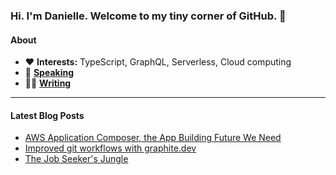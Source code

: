 ### Hi. I'm Danielle. Welcome to my tiny corner of GitHub. 👋

#### **About**

- ❤️ **Interests:** TypeScript, GraphQL, Serverless, Cloud computing
- 🎤 **[Speaking](https://www.danielleheberling.xyz/speaking)**
- ✍🏻 **[Writing](https://www.danielleheberling.xyz)**

<hr />

#### **Latest Blog Posts**

<!-- start latest posts -->
- [AWS Application Composer, the App Building Future We Need](https://danielleheberling.xyz/blog/aws-application-composer/)
- [Improved git workflows with graphite.dev](https://danielleheberling.xyz/blog/git-collaboration/)
- [The Job Seeker's Jungle](https://danielleheberling.xyz/blog/jobseekers-jungle/)
<!-- end latest posts -->
